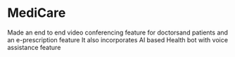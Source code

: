 # MediCare
Made an end to end video conferencing feature for doctorsand patients and an e-prescription feature It also incorporates AI based Health bot with voice assistance feature
